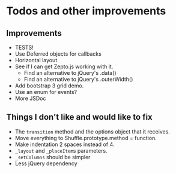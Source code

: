 # Todos and other improvements

## Improvements
* TESTS!
* Use Deferred objects for callbacks
* Horizontal layout
* See if I can get Zepto.js working with it.
  * Find an alternative to jQuery's .data()
  * Find an alternative to jQuery's .outerWidth()
* Add bootstrap 3 grid demo.
* Use an enum for events?
* More JSDoc

## Things I don't like and would like to fix
* The `transition` method and the options object that it receives.
* Move everything to Shuffle.prototype.method = function.
* Make indentation 2 spaces instead of 4.
* `_layout` and `_placeItem`s parameters.
* `_setColumns` should be simpler
* Less jQuery dependency
